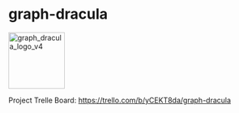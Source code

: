 # graph-dracula
<img width="111" alt="graph_dracula_logo_v4" src="https://github.com/user-attachments/assets/71c0b154-7eba-430a-9a9a-8d30a22cc525" />



Project Trelle Board: <https://trello.com/b/yCEKT8da/graph-dracula>
